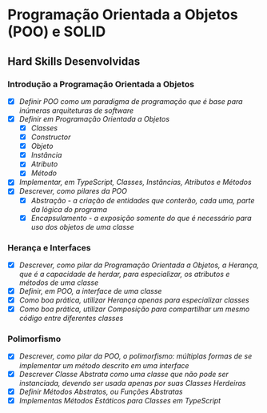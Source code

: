 # Programação Orientada a Objetos (POO) e SOLID

## Hard Skills Desenvolvidas

### Introdução a Programação Orientada a Objetos

- [X] _Definir POO como um paradigma de programação que é base para inúmeras arquiteturas de software_
- [X] _Definir em Programação Orientada a Objetos_
  - [X] _Classes_
  - [X] _Constructor_
  - [X] _Objeto_
  - [X] _Instância_
  - [X] _Atributo_
  - [X] _Método_
- [X] _Implementar, em TypeScript, Classes, Instâncias, Atributos e Métodos_
- [X] _Descrever, como pilares da POO_
  - [X] _Abstração - a criação de entidades que conterão, cada uma, parte da lógica do programa_
  - [X] _Encapsulamento - a exposição somente do que é necessário para uso dos objetos de uma classe_

### Herança e Interfaces

- [X] _Descrever, como pilar da Programação Orientada a Objetos, a Herança, que é a capacidade de herdar, para especializar, os atributos e métodos de uma classe_
- [X] _Definir, em POO, a interface de uma classe_
- [X] _Como boa prática, utilizar Herança apenas para especializar classes_
- [X] _Como boa prática, utilizar Composição para compartilhar um mesmo código entre diferentes classes_

### Polimorfismo

- [X] _Descrever, como pilar da POO, o polimorfismo: múltiplas formas de se implementar um método descrito em uma interface_
- [X] _Descrever Classe Abstrata como uma classe que não pode ser instanciada, devendo ser usada apenas por suas Classes Herdeiras_
- [X] _Definir Métodos Abstratos, ou Funções Abstratas_
- [X] _Implementas Métodos Estáticos para Classes em TypeScript_
